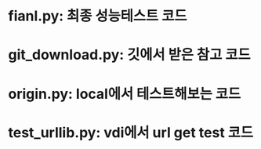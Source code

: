 # fianl.py: 최종 성능테스트 코드

# git_download.py: 깃에서 받은 참고 코드

# origin.py: local에서 테스트해보는 코드

# test_urllib.py: vdi에서 url get test 코드
